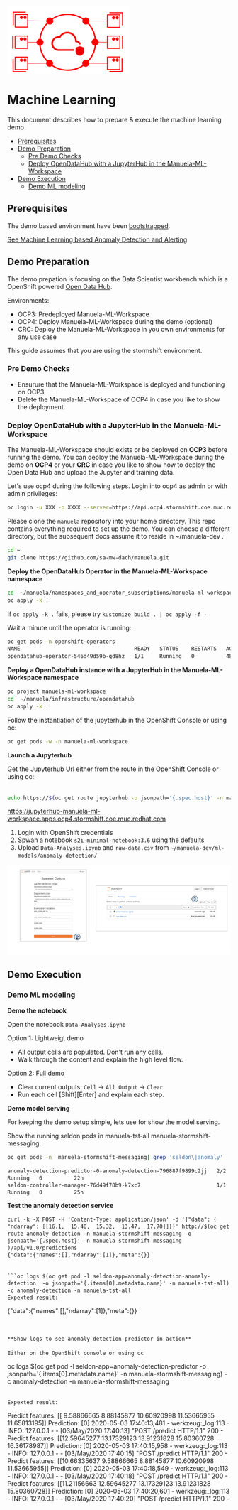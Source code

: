 ![MANUela Logo](./images/logo.png)

# Machine Learning <!-- omit in toc -->
This document describes how to prepare & execute the machine learning demo

- [Prerequisites](#prerequisites)
- [Demo Preparation](#demo-preparation)
  - [Pre Demo Checks](#pre-demo-checks)
  - [Deploy OpenDataHub with a JupyterHub in the Manuela-ML-Workspace](#deploy-opendatahub-with-a-jupyterhub-in-the-manuela-ml-workspace)
- [Demo Execution](#demo-execution)
  - [Demo ML modeling](#demo-ml-modeling)

## Prerequisites

The demo based environment have been [bootstrapped](BOOTSTRAP.md).

[See Machine Learning based Anomaly Detection and Alerting](BOOTSTRAP.md#machine-learning-based-anomaly-detection-and-alerting-optional)

## Demo Preparation

The demo prepation is focusing on the Data Scientist workbench which is a OpenShift powered  [Open Data Hub](https://opendatahub.io/).

Environments:
- OCP3: Predeployed Manuela-ML-Workspace
- OCP4: Deploy Manuela-ML-Workspace during the demo (optional)
- CRC: Deploy the Manuela-ML-Workspace in you own environments for any use case

This guide assumes that you are using the stormshift environment.

### Pre Demo Checks
- Ensurure that the Manuela-ML-Workspace is deployed and functioning on OCP3
- Delete the Manuela-ML-Workspace of OCP4 in case you like to show the deployment.

### Deploy OpenDataHub with a JupyterHub in the Manuela-ML-Workspace

The Manuela-ML-Workspace should exists or be deployed on **OCP3** before running the demo.
You can deploy the Manuela-ML-Workspace during the demo on **OCP4** or your **CRC** in case you like to show how to deploy the Open Data Hub and upload the Jupyter and training data.

Let's use ocp4 during the following steps. Login into ocp4 as admin or with admin privileges:
```bash
oc login -u XXX -p XXXX --server=https://api.ocp4.stormshift.coe.muc.redhat.com:6443
```

Please clone the  ```manuela``` repository into your home directory. This repo contains everything required to set up the  demo. You can choose a different directory, but the subsequent docs assume it to reside in ~/manuela-dev .

```bash
cd ~
git clone https://github.com/sa-mw-dach/manuela.git
```

**Deploy the OpenDataHub Operator in the Manuela-ML-Workspace namespace**
```bash
cd  ~/manuela/namespaces_and_operator_subscriptions/manuela-ml-workspace
oc apply -k .
```
If ```oc apply -k .``` fails, please try ``` kustomize build . | oc apply -f - ```

Wait a minute until the operator is running:
```bash
oc get pods -n openshift-operators
NAME                                    READY   STATUS    RESTARTS   AGE
opendatahub-operator-546d49d59b-qd8hz   1/1     Running   0          48s
```


**Deploy a OpenDataHub instance with a JupyterHub in the Manuela-ML-Workspace namespace**
```bash
oc project manuela-ml-workspace
cd  ~/manuela/infrastructure/opendatahub
oc apply -k . 
```


Follow the instantiation of the jupyterhub in the OpenShift Console or using oc:  
```bash
oc get pods -w -n manuela-ml-workspace
```

**Launch a Jupyterhub**  

Get the Jupyterhub Url either from the route in the OpenShift Console or using oc::

```bash

echo https://$(oc get route jupyterhub -o jsonpath='{.spec.host}' -n manuela-ml-workspace )
```
https://jupyterhub-manuela-ml-workspace.apps.ocp4.stormshift.coe.muc.redhat.com

1. Login with OpenShift credentials
2. Spwan a notebook ```s2i-minimal-notebook:3.6``` using the defaults
3. Upload ```Data-Analyses.ipynb``` and ```raw-data.csv``` from ```~/manuela-dev/ml-models/anomaly-detection/```
   

![launch-jupyter](./images/launch-jupyter.png)


## Demo Execution

### Demo ML modeling

**Demo the notebook**

Open the notebook ```Data-Analyses.ipynb```

Option 1: Lightweigt demo
- All output cells are populated. Don't run any cells. 
- Walk through the content and explain the high level flow.

Option 2: Full demo
- Clear current outputs: ```Cell``` -> ```All Output``` -> ```Clear```
- Run each cell \[Shift]\[Enter] and explain each step.

**Demo model serving**

For keeping the demo setup simple, lets use  for show the model serving.

Show the running seldon pods in manuela-tst-all manuela-stormshift-messaging.

```bash
oc get pods -n  manuela-stormshift-messaging| grep 'seldon\|anomaly'
```

```
anomaly-detection-predictor-0-anomaly-detection-796887f9899c2jj   2/2     Running   0          22h
seldon-controller-manager-76d49f78b9-k7xc7                        1/1     Running   0          25h
```

**Test the anomaly detection service** 

```
curl -k -X POST -H 'Content-Type: application/json' -d '{"data": { "ndarray": [[16.1,  15.40,  15.32,  13.47,  17.70]]}}' http://$(oc get route anomaly-detection -n manuela-stormshift-messaging -o jsonpath='{.spec.host}' -n manuela-stormshift-messaging )/api/v1.0/predictions
{"data":{"names":[],"ndarray":[1]},"meta":{}}


```oc logs $(oc get pod -l seldon-app=anomaly-detection-anomaly-detection  -o jsonpath='{.items[0].metadata.name}' -n manuela-tst-all) -c anomaly-detection -n manuela-tst-all
Expexted result:
```
{"data":{"names":[],"ndarray":[1]},"meta":{}}
```


**Show logs to see anomaly-detection-predictor in action**

Either on the OpenShift console or using oc
```
oc logs $(oc get pod -l  seldon-app=anomaly-detection-predictor -o jsonpath='{.items[0].metadata.name}' -n manuela-stormshift-messaging) -c anomaly-detection -n manuela-stormshift-messaging

```

Expexted result:
```
 Predict features:  [[ 9.58866665  8.88145877 10.60920998 11.53665955 11.65813195]]
Prediction:  [0]
2020-05-03 17:40:13,481 - werkzeug:_log:113 - INFO:  127.0.0.1 - - [03/May/2020 17:40:13] "POST /predict HTTP/1.1" 200 -
 Predict features:  [[12.59645277 13.17329123 13.91231828 15.80360728 16.36178987]]
Prediction:  [0]
2020-05-03 17:40:15,958 - werkzeug:_log:113 - INFO:  127.0.0.1 - - [03/May/2020 17:40:15] "POST /predict HTTP/1.1" 200 -
 Predict features:  [[10.66335637  9.58866665  8.88145877 10.60920998 11.53665955]]
Prediction:  [0]
2020-05-03 17:40:18,549 - werkzeug:_log:113 - INFO:  127.0.0.1 - - [03/May/2020 17:40:18] "POST /predict HTTP/1.1" 200 -
 Predict features:  [[11.21156663 12.59645277 13.17329123 13.91231828 15.80360728]]
Prediction:  [0]
2020-05-03 17:40:20,601 - werkzeug:_log:113 - INFO:  127.0.0.1 - - [03/May/2020 17:40:20] "POST /predict HTTP/1.1" 200 -


```
